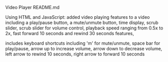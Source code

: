 Video Player README.md


Using HTML and JavaScript: added video playing features to a video including 
a play/pause button, 
a mute/unmute button, 
time display, 
scrub slider, 
scrub slider for volume control, 
playback speed ranging from 0.5x to 2x, 
fast forward 10 seconds and rewind 30 seconds features,

includes keyboard shortcuts including 
'm' for mute/unmute,
space bar for play/pause,
arrow up to increase volume,
arrow down to decrease volume,
left arrow to rewind 10 seconds,
right arrow to forward 10 seconds